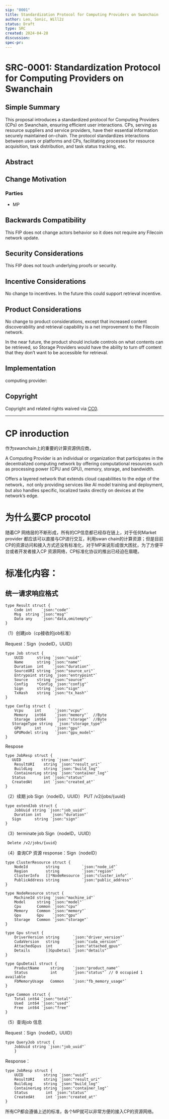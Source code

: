 ```yaml
---
sip: "0001"
title: Standardization Protocol for Computing Providers on Swanchain
author: Leo, Sonic, Will2z
status: Draft
type: SRC
created: 2024-04-28
discussion: 
spec-pr: 
---
```


# SRC-0001: Standardization Protocol for Computing Providers on Swanchain

## Simple Summary
This proposal introduces a standardized protocol for Computing Providers (CPs) on Swanchain, ensuring efficient user interactions. CPs, serving as resource suppliers and service providers, have their essential information securely maintained on-chain. The protocol standardizes interactions between users or platforms and CPs, facilitating processes for resource acquisition, task distribution, and task status tracking, etc.



## Abstract



## Change Motivation




### Parties
 - MP



## **Backwards Compatibility**

This FIP does not change actors behavior so it does not require any Filecoin network update.

## **Security Considerations**

This FIP does not touch underlying proofs or security.

## **Incentive Considerations**

No change to incentives. In the future this could support retrieval incentive.

## **Product Considerations**

No change to product considerations, except that increased content discoverability and retrieval capability is a net improvement to the Filecoin network.

In the near future, the product should include controls on what contents can be retrieved, so Storage Providers would have the ability to turn off content that they don’t want to be accessible for retrieval.

## **Implementation**
computing provider:
## **Copyright**

Copyright and related rights waived via [CC0](https://creativecommons.org/publicdomain/zero/1.0/).


---


# CP inroduction
作为swanchain上的重要的计算资源供应商，


A Computing Provider is an individual or organization that participates in the decentralized computing network by offering computational resources such as processing power (CPU and GPU), memory, storage, and bandwidth. 

Offers a layered network that extends cloud capabilities to the edge of the network，not only providing services like AI model training and deployment, but also handles specific, localized tasks directly on devices at the network’s edge. 

# 为什么要CP procotol
随着CP 网络层的不断形成，所有的CP信息都已经存在链上，对于任何Market provider 都应该可以直接与CP进行交互，利用swan chain的计算资源；但是目前CP的资源访问和接入方式还没有标准化，对于MP来说形成很大困扰，为了方便平台或者开发者接入CP 资源网络，CP标准化协议的推出已经迫在眉睫。


# 标准化内容：

## 统一请求响应格式
```
type Result struct {
	Code int    `json:"code"`
	Msg  string `json:"msg"`
	Data any    `json:"data,omitempty"`
}
```

（1）创建job（cp接收的job标准）

Request：Sign（nodeID，UUID）
```
type Job struct { 
    UUID      string `json:"uuid"`
    Name      string `json:"name"`
    Duration  int    `json:"duration"`
    SourceURI string `json:"source_uri"`
    Entrypoint string `json:"entrypoint"` 
    Source    string `json:"source"`
    Config    *Config `json:"config"`
    Sign      string `json:"sign"` 
    TxHash    string `json:"tx_hash"`
}

type Config struct {
	Vcpu     int      `json:"vcpu"`
	Memory   int64    `json:"memory"`  //Byte
	Storage  int64    `json:"storage"` //Byte
   StorageType string  `json:"storage_type"` 
	GPU      int      `json:"gpu"`
	GPUModel string   `json:"gpu_model"`
}

```

Respose
```
type JobResp struct {
   UUID         string `json:"uuid"`
	ResultURI    string `json:"result_uri"`
	BuildLog     string `json:"build_log"`
	ContainerLog string `json:"container_log"`
   Status        int `json:"status"`
   CreatedAt     int `json:"created_at"`
}
```

（2）续期 job Sign（nodeID，UUID）
PUT /v2/jobs/{uuid}
```
type extendJob struct {
	JobUuid string `json:"job_uuid"`
	Duration int    `json:"duration"`
   Sign      string `json:"sign"` 
}
```

（3）terminate job Sign（nodeID，UUID）
```
 Delete /v2/jobs/{uuid}
```

（4）查询CP 资源
response：Sign（nodeID）
```
type ClusterResource struct {
	NodeId        string          `json:"node_id"`
	Region        string          `json:"region"`
	ClusterInfo   []*NodeResource `json:"cluster_info"`
	PublicAddress string          `json:"public_address"`
}

type NodeResource struct {
	MachineId string `json:"machine_id"`
	Model     string `json:"model"`
	Cpu       Common `json:"cpu"`
	Memory    Common `json:"memory"`
	Gpu       Gpu    `json:"gpu"`
	Storage   Common `json:"storage"`
}

type Gpu struct {
	DriverVersion string      `json:"driver_version"`
	CudaVersion   string      `json:"cuda_version"`
	AttachedGpus  int         `json:"attached_gpus"`
	Details       []GpuDetail `json:"details"`
}

type GpuDetail struct {
	ProductName     string    `json:"product_name"`
	Status          int       `json:"status"` // 0 occupied 1 available 
	FbMemoryUsage   Common    `json:"fb_memory_usage"`
}

type Common struct {
	Total int64 `json:"total"`
	Used  int64 `json:"used"`
	Free  int64 `json:"free"`
}
```

（5）查询job 信息

Request：Sign（nodeID，UUID）
```
type QueryJob struct {
	JobUuid string `json:"job_uuid"`
	}
```

Response：
```
type JobResp struct {
	UUID         string `json:"uuid"`
	ResultURI    string `json:"result_uri"`
	BuildLog     string `json:"build_log"`
	ContainerLog string `json:"container_log"`
    Status        int `json:"status"`
	CreatedAt     int `json:"created_at"`
}
```

所有CP都会遵循上述的标准，各个MP就可以非常方便的接入CP的资源网络。


